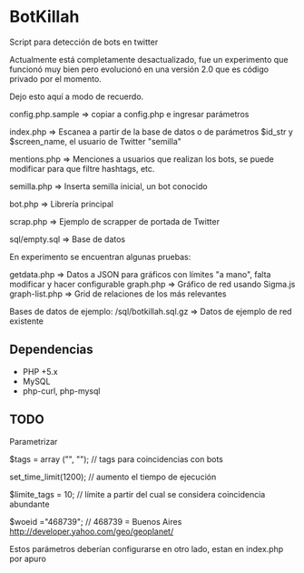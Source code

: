 BotKillah
=========

Script para detección de bots en twitter

Actualmente está completamente desactualizado, fue un experimento que funcionó muy bien pero evolucionó en una versión 2.0 que es código privado por el momento.

Dejo esto aquí a modo de recuerdo.


config.php.sample => copiar a config.php e ingresar parámetros

index.php => Escanea a partir de la base de datos o de parámetros $id_str y $screen_name, el usuario de Twitter "semilla"

mentions.php => Menciones a usuarios que realizan los bots, se puede modificar para que filtre hashtags, etc.

semilla.php => Inserta semilla inicial, un bot conocido

bot.php => Librería principal

scrap.php => Ejemplo de scrapper de portada de Twitter

sql/empty.sql => Base de datos



En experimento se encuentran algunas pruebas:

getdata.php => Datos a JSON para gráficos con límites "a mano", falta modificar y hacer configurable
graph.php => Gráfico de red usando Sigma.js
graph-list.php => Grid de relaciones de los más relevantes



Bases de datos de ejemplo:
/sql/botkillah.sql.gz => Datos de ejemplo de red existente

## Dependencias

* PHP +5.x
* MySQL
* php-curl, php-mysql


## TODO

Parametrizar 

$tags = array ("", ""); // tags para coincidencias con bots

set_time_limit(1200); // aumento el tiempo de ejecución

$limite_tags = 10; // límite a partir del cual se considera coincidencia abundante

$woeid ="468739"; // 468739 = Buenos Aires http://developer.yahoo.com/geo/geoplanet/


Estos parámetros deberían configurarse en otro lado, estan en index.php por apuro
